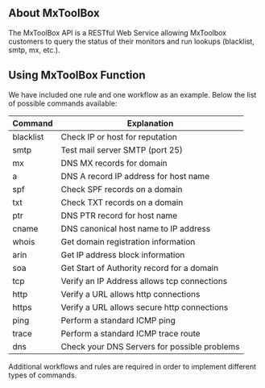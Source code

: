 ## About MxToolBox

The MxToolBox API is a RESTful Web Service allowing MxToolbox customers to query the status of their monitors and run lookups (blacklist, smtp, mx, etc.).

## Using MxToolBox Function

We have included one rule and one workflow as an example.
Below the list of possible commands available:

| **Command** | **Explanation** |
|--|--|
| blacklist | Check IP or host for reputation |
| smtp | Test mail server SMTP (port 25) |
| mx | DNS MX records for domain |
| a | DNS A record IP address for host name |
| spf | Check SPF records on a domain|
| txt | Check TXT records on a domain |
| ptr | DNS PTR record for host name |
| cname | DNS canonical host name to IP address |
| whois | Get domain registration information |
| arin | Get IP address block information |
| soa | Get Start of Authority record for a domain |
| tcp | Verify an IP Address allows tcp connections |
| http | Verify a URL allows http connections |
| https | Verify a URL allows secure http connections |
| ping | Perform a standard ICMP ping |
| trace | Perform a standard ICMP trace route |
| dns | Check your DNS Servers for possible problems |

Additional workflows and rules are required in order to implement different types of commands.